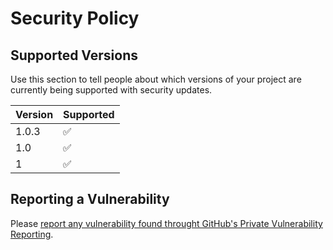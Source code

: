 # Security Policy

## Supported Versions

Use this section to tell people about which versions of your project are
currently being supported with security updates.

| Version | Supported          |
| ------- | ------------------ |
| 1.0.3   | :white_check_mark: |
| 1.0    | :white_check_mark: |
| 1   | :white_check_mark:                |

## Reporting a Vulnerability

Please [report any vulnerability found throught GitHub's Private Vulnerability Reporting](https://github.com/jessehouwing/actions-semver-checker/security/advisories/new).
